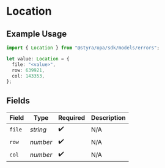 # Location

## Example Usage

```typescript
import { Location } from "@styra/opa/sdk/models/errors";

let value: Location = {
  file: "<value>",
  row: 639921,
  col: 143353,
};
```

## Fields

| Field              | Type               | Required           | Description        |
| ------------------ | ------------------ | ------------------ | ------------------ |
| `file`             | *string*           | :heavy_check_mark: | N/A                |
| `row`              | *number*           | :heavy_check_mark: | N/A                |
| `col`              | *number*           | :heavy_check_mark: | N/A                |
